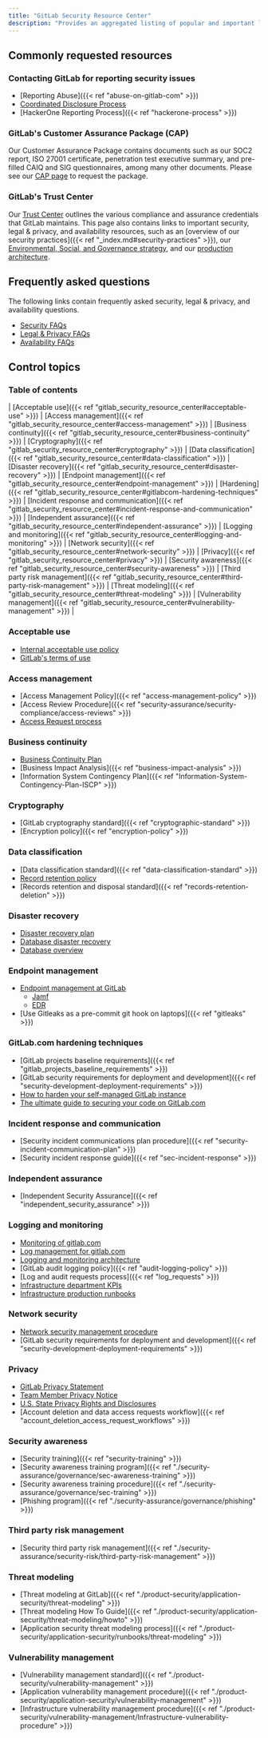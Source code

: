 ```yaml
---
title: "GitLab Security Resource Center"
description: "Provides an aggregated listing of popular and important links and information for GitLab's customers and prospects."
---
```


## Commonly requested resources

### Contacting GitLab for reporting security issues

- [Reporting Abuse]({{< ref "abuse-on-gitlab-com" >}})
- [Coordinated Disclosure Process](https://about.gitlab.com/security/disclosure/)
- [HackerOne Reporting Process]({{< ref "hackerone-process" >}})

### GitLab's Customer Assurance Package (CAP)

Our Customer Assurance Package contains documents such as our SOC2 report, ISO 27001 certificate, penetration test executive summary, and pre-filled CAIQ and SIG questionnaires, among many other documents. Please see our [CAP page](https://about.gitlab.com/security/cap/) to request the package.

### GitLab's Trust Center

Our [Trust Center](https://about.gitlab.com/security/) outlines the various compliance and assurance credentials that GitLab maintains. This page also contains links to important security, legal & privacy, and availability resources, such as an [overview of our security practices]({{< ref "_index.md#security-practices" >}}), our [Environmental, Social, and Governance strategy](/handbook/legal/esg/), and our [production architecture](/handbook/engineering/infrastructure/production/architecture/).

## Frequently asked questions

The following links contain frequently asked security, legal & privacy, and availability questions.

- [Security FAQs](https://about.gitlab.com/security/faq/)
- [Legal & Privacy FAQs](https://about.gitlab.com/privacy/)
- [Availability FAQs](/handbook/engineering/infrastructure/faq/)

## Control topics

### Table of contents

| [Acceptable use]({{< ref "gitlab_security_resource_center#acceptable-use" >}}) | [Access management]({{< ref "gitlab_security_resource_center#access-management" >}}) | [Business continuity]({{< ref "gitlab_security_resource_center#business-continuity" >}}) | [Cryptography]({{< ref "gitlab_security_resource_center#cryptography" >}}) | [Data classification]({{< ref "gitlab_security_resource_center#data-classification" >}})
| [Disaster recovery]({{< ref "gitlab_security_resource_center#disaster-recovery" >}}) | [Endpoint management]({{< ref "gitlab_security_resource_center#endpoint-management" >}}) | [Hardening]({{< ref "gitlab_security_resource_center#gitlabcom-hardening-techniques" >}}) | [Incident response and communication]({{< ref "gitlab_security_resource_center#incident-response-and-communication" >}}) | [Independent assurance]({{< ref "gitlab_security_resource_center#independent-assurance" >}})
| [Logging and monitoring]({{< ref "gitlab_security_resource_center#logging-and-monitoring" >}}) | [Network security]({{< ref "gitlab_security_resource_center#network-security" >}}) | [Privacy]({{< ref "gitlab_security_resource_center#privacy" >}}) | [Security awareness]({{< ref "gitlab_security_resource_center#security-awareness" >}}) | [Third party risk management]({{< ref "gitlab_security_resource_center#third-party-risk-management" >}})
| [Threat modeling]({{< ref "gitlab_security_resource_center#threat-modeling" >}}) | [Vulnerability management]({{< ref "gitlab_security_resource_center#vulnerability-management" >}}) |

### Acceptable use

- [Internal acceptable use policy](/handbook/people-group/acceptable-use-policy/)
- [GitLab's terms of use](https://about.gitlab.com/terms/)

### Access management

- [Access Management Policy]({{< ref "access-management-policy" >}})
- [Access Review Procedure]({{< ref "security-assurance/security-compliance/access-reviews" >}})
- [Access Request process](/handbook/business-technology/end-user-services/onboarding-access-requests/access-requests/)

### Business continuity

- [Business Continuity Plan](/handbook/business-technology/gitlab-business-continuity-plan/)
- [Business Impact Analysis]({{< ref "business-impact-analysis" >}})
- [Information System Contingency Plan]({{< ref "Information-System-Contingency-Plan-ISCP" >}})

### Cryptography

- [GitLab cryptography standard]({{< ref "cryptographic-standard" >}})
- [Encryption policy]({{< ref "encryption-policy" >}})

### Data classification

- [Data classification standard]({{< ref "data-classification-standard" >}})
- [Record retention policy](/handbook/legal/record-retention-policy/)
- [Records retention and disposal standard]({{< ref "records-retention-deletion" >}})

### Disaster recovery

- [Disaster recovery plan](https://gitlab.com/gitlab-com/gl-infra/readiness/-/blob/master/library/disaster-recovery/index.md)
- [Database disaster recovery](/handbook/engineering/infrastructure/database/disaster_recovery.html)
- [Database overview](/handbook/engineering/infrastructure/database/)

### Endpoint management

- [Endpoint management at GitLab](https://internal.gitlab.com/handbook/it/endpoint-tools/)
  - [Jamf](https://internal.gitlab.com/handbook/it/endpoint-tools/jamf/)
  - [EDR](/handbook/business-technology/end-user-services/onboarding-access-requests/endpoint-management/edr/)
- [Use Gitleaks as a pre-commit git hook on laptops]({{< ref "gitleaks" >}})

### GitLab.com hardening techniques

- [GitLab projects baseline requirements]({{< ref "gitlab_projects_baseline_requirements" >}})
- [GitLab security requirements for deployment and development]({{< ref "security-development-deployment-requirements" >}})
- [How to harden your self-managed GitLab instance](https://about.gitlab.com/blog/2023/05/23/how-to-harden-your-self-managed-gitlab-instance/)
- [The ultimate guide to securing your code on GitLab.com](https://about.gitlab.com/blog/2023/05/31/securing-your-code-on-gitlab/)

### Incident response and communication

- [Security incident communications plan procedure]({{< ref "security-incident-communication-plan" >}})
- [Security incident response guide]({{< ref "sec-incident-response" >}})

### Independent assurance

- [Independent Security Assurance]({{< ref "independent_security_assurance" >}})

### Logging and monitoring

- [Monitoring of gitlab.com](/handbook/engineering/monitoring/)
- [Log management for gitlab.com](/handbook/engineering/monitoring/#logs)
- [Logging and monitoring architecture](/handbook/engineering/infrastructure/production/architecture/#monitoring-and-logging)
- [GitLab audit logging policy]({{< ref "audit-logging-policy" >}})
- [Log and audit requests process]({{< ref "log_requests" >}})
- [Infrastructure department KPIs](/handbook/engineering/infrastructure-quality/performance-indicators/#gitlabcom-availability)
- [Infrastructure production runbooks](https://gitlab.com/gitlab-com/runbooks/)

### Network security

- [Network security management procedure](/handbook/engineering/infrastructure/network-security/)
- [GitLab security requirements for deployment and development]({{< ref "security-development-deployment-requirements" >}})

### Privacy

- [GitLab Privacy Statement](/handbook/legal/privacy/)
- [Team Member Privacy Notice](/handbook/legal/privacy/employee-privacy-policy/)
- [U.S. State Privacy Rights and Disclosures](https://about.gitlab.com/privacy/us-state-privacy-rights-and-disclosures/)
- [Account deletion and data access requests workflow]({{< ref "account_deletion_access_request_workflows" >}})

### Security awareness

- [Security training]({{< ref "security-training" >}})
- [Security awareness training program]({{< ref "./security-assurance/governance/sec-awareness-training" >}})
- [Security awareness training procedure]({{< ref "./security-assurance/governance/sec-training" >}})
- [Phishing program]({{< ref "./security-assurance/governance/phishing" >}})

### Third party risk management

- [Security third party risk management]({{< ref "./security-assurance/security-risk/third-party-risk-management" >}})

### Threat modeling

- [Threat modeling at GitLab]({{< ref "./product-security/application-security/threat-modeling" >}})
- [Threat modeling How To Guide]({{< ref "./product-security/application-security/threat-modeling/howto" >}})
- [Application security threat modeling process]({{< ref "./product-security/application-security/runbooks/threat-modeling" >}})

### Vulnerability management

- [Vulnerability management standard]({{< ref "./product-security/vulnerability-management" >}})
- [Application vulnerability management procedure]({{< ref "./product-security/application-security/vulnerability-management" >}})
- [Infrastructure vulnerability management procedure]({{< ref "./product-security/vulnerability-management/Infrastructure-vulnerability-procedure" >}})
